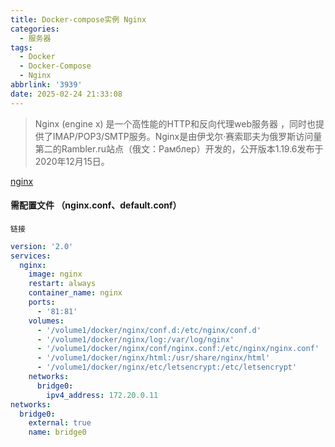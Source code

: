 ```yaml
---
title: Docker-compose实例 Nginx
categories:
  - 服务器
tags:
  - Docker
  - Docker-Compose
  - Nginx
abbrlink: '3939'
date: 2025-02-24 21:33:08
---
```


> Nginx (engine x) 是一个高性能的HTTP和反向代理web服务器 ，同时也提供了IMAP/POP3/SMTP服务。Nginx是由伊戈尔·赛索耶夫为俄罗斯访问量第二的Rambler.ru站点（俄文：Рамблер）开发的，公开版本1.19.6发布于2020年12月15日。

[nginx](https://nginx.org/en/)

#### 需配置文件 （nginx.conf、default.conf）

```shell
链接
```

```yaml
version: '2.0'
services:
  nginx:
    image: nginx
    restart: always
    container_name: nginx
    ports:
      - '81:81'
    volumes:
      - '/volume1/docker/nginx/conf.d:/etc/nginx/conf.d'
      - '/volume1/docker/nginx/log:/var/log/nginx'
      - '/volume1/docker/nginx/conf/nginx.conf:/etc/nginx/nginx.conf'
      - '/volume1/docker/nginx/html:/usr/share/nginx/html'
      - '/volume1/docker/nginx/etc/letsencrypt:/etc/letsencrypt'
    networks:
      bridge0:
        ipv4_address: 172.20.0.11
networks:
  bridge0:
    external: true
    name: bridge0

```
